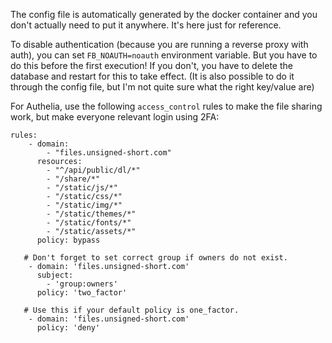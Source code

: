 The config file is automatically generated by the docker container and you don't actually need to put it anywhere. It's here just for reference.

To disable authentication (because you are running a reverse proxy with auth), you can set `FB_NOAUTH=noauth` environment variable. But you have to do this before the first execution! If you don't, you have to delete the database and restart for this to take effect.
(It is also possible to do it through the config file, but I'm not quite sure what the right key/value are)

For Authelia, use the following `access_control` rules to make the file sharing work, 
but make everyone relevant login using 2FA:

```
rules:
    - domain:
        - "files.unsigned-short.com"
      resources:
        - "^/api/public/dl/*"
        - "/share/*"
        - "/static/js/*"
        - "/static/css/*"
        - "/static/img/*"
        - "/static/themes/*"
        - "/static/fonts/*"
        - "/static/assets/*"
      policy: bypass

   # Don't forget to set correct group if owners do not exist.
    - domain: 'files.unsigned-short.com'
      subject:
        - 'group:owners'
      policy: 'two_factor'

   # Use this if your default policy is one_factor.
    - domain: 'files.unsigned-short.com'
      policy: 'deny'
```